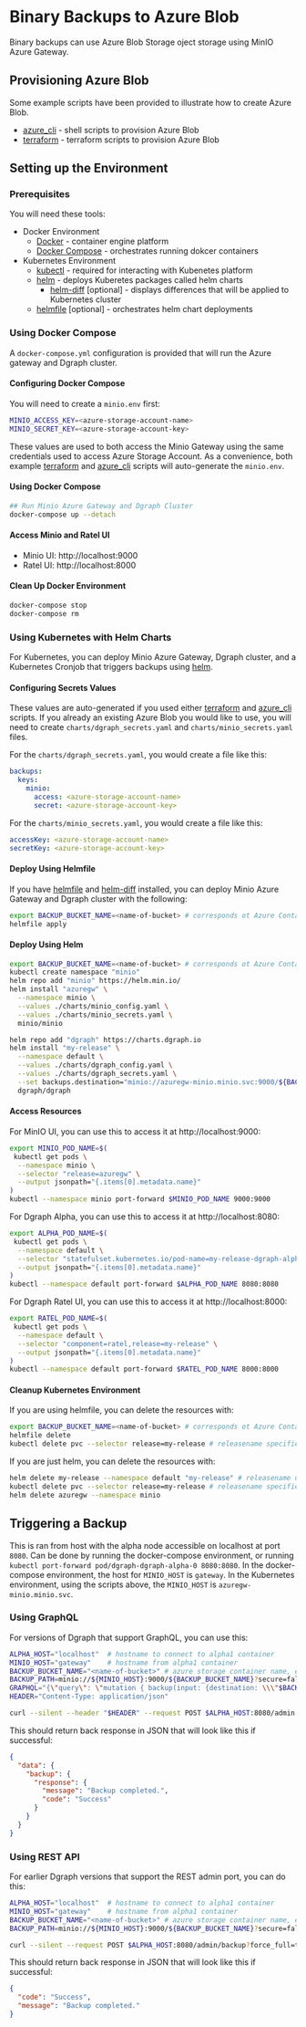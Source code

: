 # Binary Backups to Azure Blob

Binary backups can use Azure Blob Storage oject storage using MinIO Azure Gateway.

## Provisioning Azure Blob

Some example scripts have been provided to illustrate how to create Azure Blob.

* [azure_cli](azure_cli/README.md) - shell scripts to provision Azure Blob
* [terraform](terraform/README.md) - terraform scripts to provision Azure Blob

## Setting up the Environment

### Prerequisites

You will need these tools:

* Docker Environment
  * [Docker](https://docs.docker.com/get-docker/) - container engine platform
  * [Docker Compose](https://docs.docker.com/compose/install/) - orchestrates running dokcer containers
* Kubernetes Environment
  * [kubectl](https://kubernetes.io/docs/tasks/tools/install-kubectl/) - required for interacting with Kubenetes platform
  * [helm](https://helm.sh/docs/intro/install/) - deploys Kuberetes packages called helm charts
    * [helm-diff](https://github.com/databus23/helm-diff) [optional] - displays differences that will be applied to Kubernetes cluster
  * [helmfile](https://github.com/roboll/helmfile#installation) [optional] - orchestrates helm chart deployments

### Using Docker Compose

A `docker-compose.yml` configuration is provided that will run the Azure gateway and Dgraph cluster.

#### Configuring Docker Compose

You will need to create a `minio.env` first:

```bash
MINIO_ACCESS_KEY=<azure-storage-account-name>
MINIO_SECRET_KEY=<azure-storage-account-key>
```

These values are used to both access the Minio Gateway using the same credentials used to access Azure Storage Account.  As a convenience, both example [terraform](terraform/README.md) and [azure_cli](azure_cli/README.md) scripts will auto-generate the `minio.env`.

#### Using Docker Compose

```bash
## Run Minio Azure Gateway and Dgraph Cluster
docker-compose up --detach
```

#### Access Minio and Ratel UI

* Minio UI: http://localhost:9000
* Ratel UI: http://localhost:8000

#### Clean Up Docker Environment

```bash
docker-compose stop
docker-compose rm
```

### Using Kubernetes with Helm Charts

For Kubernetes, you can deploy Minio Azure Gateway, Dgraph cluster, and a Kubernetes Cronjob that triggers backups using [helm](https://helm.sh/docs/intro/install/).

#### Configuring Secrets Values

These values are auto-generated if you used either [terraform](terraform/README.md) and [azure_cli](azure_cli/README.md) scripts.  If you already an existing Azure Blob you would like to use, you will need to create `charts/dgraph_secrets.yaml` and `charts/minio_secrets.yaml` files.

For the `charts/dgraph_secrets.yaml`, you would create a file like this:

```yaml
backups:
  keys:
    minio:
      access: <azure-storage-account-name>
      secret: <azure-storage-account-key>
```

For the `charts/minio_secrets.yaml`, you would create a file like this:

```yaml
accessKey: <azure-storage-account-name>
secretKey: <azure-storage-account-key>
```

#### Deploy Using Helmfile

If you have [helmfile](https://github.com/roboll/helmfile#installation) and [helm-diff](https://github.com/databus23/helm-diff) installed, you can deploy Minio Azure Gateway and Dgraph cluster with the following:

```bash
export BACKUP_BUCKET_NAME=<name-of-bucket> # corresponds ot Azure Container Name
helmfile apply
```
#### Deploy Using Helm

```bash
export BACKUP_BUCKET_NAME=<name-of-bucket> # corresponds ot Azure Container Name
kubectl create namespace "minio"
helm repo add "minio" https://helm.min.io/
helm install "azuregw" \
  --namespace minio \
  --values ./charts/minio_config.yaml \
  --values ./charts/minio_secrets.yaml \
  minio/minio

helm repo add "dgraph" https://charts.dgraph.io
helm install "my-release" \
  --namespace default \
  --values ./charts/dgraph_config.yaml \
  --values ./charts/dgraph_secrets.yaml \
  --set backups.destination="minio://azuregw-minio.minio.svc:9000/${BACKUP_BUCKET_NAME}" \
  dgraph/dgraph
```

#### Access Resources


For MinIO UI, you can use this to access it at  http://localhost:9000:

```bash
export MINIO_POD_NAME=$(
 kubectl get pods \
  --namespace minio \
  --selector "release=azuregw" \
  --output jsonpath="{.items[0].metadata.name}"
)
kubectl --namespace minio port-forward $MINIO_POD_NAME 9000:9000
```

For Dgraph Alpha, you can use this to access it at http://localhost:8080:

```bash
export ALPHA_POD_NAME=$(
 kubectl get pods \
  --namespace default \
  --selector "statefulset.kubernetes.io/pod-name=my-release-dgraph-alpha-0,release=my-release" \
  --output jsonpath="{.items[0].metadata.name}"
)
kubectl --namespace default port-forward $ALPHA_POD_NAME 8080:8080
```

For Dgraph Ratel UI, you can use this to access it at http://localhost:8000:

```bash
export RATEL_POD_NAME=$(
 kubectl get pods \
  --namespace default \
  --selector "component=ratel,release=my-release" \
  --output jsonpath="{.items[0].metadata.name}"
)
kubectl --namespace default port-forward $RATEL_POD_NAME 8000:8000
```


#### Cleanup Kubernetes Environment

If you are using helmfile, you can delete the resources with:

```bash
export BACKUP_BUCKET_NAME=<name-of-bucket> # corresponds ot Azure Container Name
helmfile delete
kubectl delete pvc --selector release=my-release # releasename specified in charts/helmfile.yaml
```

If you are just helm, you can delete the resources with:

```bash
helm delete my-release --namespace default "my-release" # releasename used earlier
kubectl delete pvc --selector release=my-release # releasename specified in charts/helmfile.yaml
helm delete azuregw --namespace minio
```

## Triggering a Backup


This is ran from host with the alpha node accessible on localhost at port `8080`.  Can be done by running the docker-compose environment, or running `kubectl port-forward pod/dgraph-dgraph-alpha-0 8080:8080`.
In the docker-compose environment, the host for `MINIO_HOST` is `gateway`.  In the Kubernetes environment, using the scripts above, the `MINIO_HOST` is `azuregw-minio.minio.svc`.

### Using GraphQL

For versions of Dgraph that support GraphQL, you can use this:

```bash
ALPHA_HOST="localhost"  # hostname to connect to alpha1 container
MINIO_HOST="gateway"    # hostname from alpha1 container
BACKUP_BUCKET_NAME="<name-of-bucket>" # azure storage container name, e.g. dgraph-backups
BACKUP_PATH=minio://${MINIO_HOST}:9000/${BACKUP_BUCKET_NAME}?secure=false
GRAPHQL="{\"query\": \"mutation { backup(input: {destination: \\\"$BACKUP_PATH\\\" forceFull: true}) { response { message code } } }\"}"
HEADER="Content-Type: application/json"

curl --silent --header "$HEADER" --request POST $ALPHA_HOST:8080/admin --data "$GRAPHQL"
```

This should return back response in JSON that will look like this if successful:

```JSON
{
  "data": {
    "backup": {
      "response": {
        "message": "Backup completed.",
        "code": "Success"
      }
    }
  }
}
```

### Using REST API

For earlier Dgraph versions that support the REST admin port, you can do this:

```bash
ALPHA_HOST="localhost"  # hostname to connect to alpha1 container
MINIO_HOST="gateway"    # hostname from alpha1 container
BACKUP_BUCKET_NAME="<name-of-bucket>" # azure storage container name, e.g. dgraph-backups
BACKUP_PATH=minio://${MINIO_HOST}:9000/${BACKUP_BUCKET_NAME}?secure=false

curl --silent --request POST $ALPHA_HOST:8080/admin/backup?force_full=true --data "destination=$BACKUP_PATH"
```

This should return back response in JSON that will look like this if successful:

```JSON
{
  "code": "Success",
  "message": "Backup completed."
}
```
